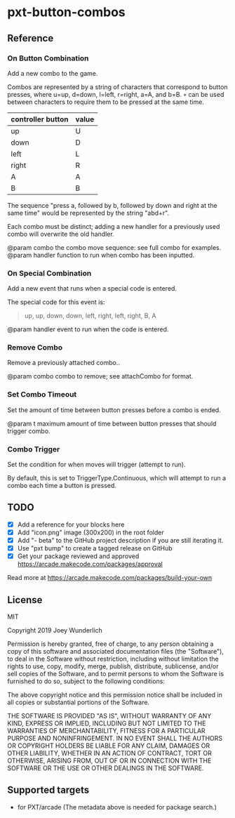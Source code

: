 # pxt-button-combos

## Reference

### On Button Combination

Add a new combo to the game.

Combos are represented by a string of characters that correspond to button presses,
where u=up, d=down, l=left, r=right, a=A, and b=B. `+` can be used between characters to
require them to be pressed at the same time.

| controller button | value |
|---| ---|
| up | U |
| down | D |
| left | L |
| right | R |
| A | A |
| B | B |

The sequence "press a, followed by b, followed by down and right at the same time" would
be represented by the string "abd+r".

Each combo must be distinct; adding a new handler for a previously used combo
will overwrite the old handler.

@param combo the combo move sequence: see full combo for examples.
@param handler function to run when combo has been inputted.

### On Special Combination

Add a new event that runs when a special code is entered.

The special code for this event is:
>up, up, down, down, left, right, left, right, B, A

@param handler event to run when the code is entered.

### Remove Combo

Remove a previously attached combo..

@param combo combo to remove; see attachCombo for format.

### Set Combo Timeout

Set the amount of time between button presses before a combo is ended.

@param t maximum amount of time between button presses that should trigger combo.

### Combo Trigger

Set the condition for when moves will trigger (attempt to run).

By default, this is set to TriggerType.Continuous, which will attempt to run
a combo each time a button is pressed.

## TODO

- [x] Add a reference for your blocks here
- [x] Add "icon.png" image (300x200) in the root folder
- [x] Add "- beta" to the GitHub project description if you are still iterating it.
- [x] Use "pxt bump" to create a tagged release on GitHub
- [x] Get your package reviewed and approved https://arcade.makecode.com/packages/approval

Read more at https://arcade.makecode.com/packages/build-your-own

## License

MIT

Copyright 2019 Joey Wunderlich

Permission is hereby granted, free of charge, to any person obtaining a copy of this software and associated documentation files (the "Software"), to deal in the Software without restriction, including without limitation the rights to use, copy, modify, merge, publish, distribute, sublicense, and/or sell copies of the Software, and to permit persons to whom the Software is furnished to do so, subject to the following conditions:

The above copyright notice and this permission notice shall be included in all copies or substantial portions of the Software.

THE SOFTWARE IS PROVIDED "AS IS", WITHOUT WARRANTY OF ANY KIND, EXPRESS OR IMPLIED, INCLUDING BUT NOT LIMITED TO THE WARRANTIES OF MERCHANTABILITY, FITNESS FOR A PARTICULAR PURPOSE AND NONINFRINGEMENT. IN NO EVENT SHALL THE AUTHORS OR COPYRIGHT HOLDERS BE LIABLE FOR ANY CLAIM, DAMAGES OR OTHER LIABILITY, WHETHER IN AN ACTION OF CONTRACT, TORT OR OTHERWISE, ARISING FROM, OUT OF OR IN CONNECTION WITH THE SOFTWARE OR THE USE OR OTHER DEALINGS IN THE SOFTWARE.

## Supported targets

* for PXT/arcade
(The metadata above is needed for package search.)
